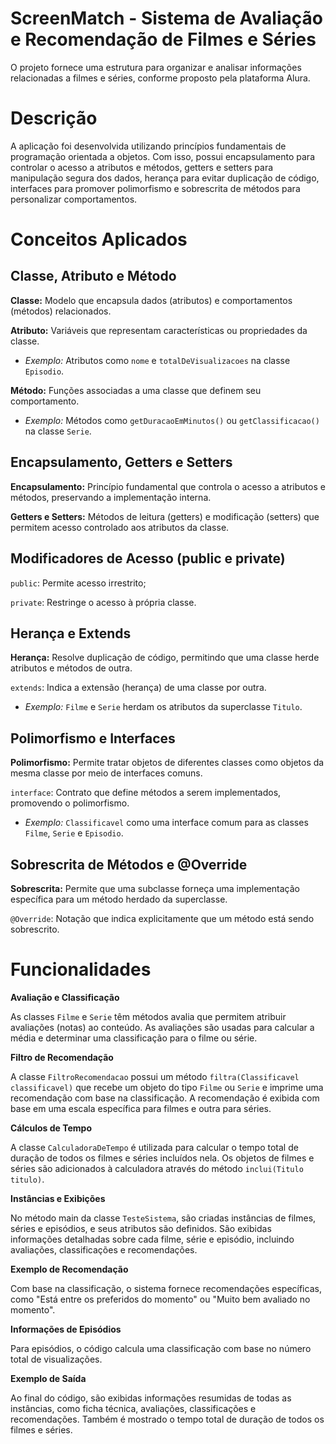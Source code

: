 # ScreenMatch - Sistema de Avaliação e Recomendação de Filmes e Séries
O projeto fornece uma estrutura para organizar e analisar informações relacionadas a filmes e séries, conforme proposto pela plataforma Alura.


# Descrição

A aplicação foi desenvolvida utilizando princípios fundamentais de programação orientada a objetos. Com isso, possui encapsulamento para controlar o acesso a atributos e métodos, getters e setters para manipulação segura dos dados, herança para evitar duplicação de código, interfaces para promover polimorfismo e sobrescrita de métodos para personalizar comportamentos.


# Conceitos Aplicados

## Classe, Atributo e Método

**Classe:** Modelo que encapsula dados (atributos) e comportamentos (métodos) relacionados.

**Atributo:** Variáveis que representam características ou propriedades da classe.

- _Exemplo:_ Atributos como `nome` e `totalDeVisualizacoes` na classe `Episodio`.

**Método:** Funções associadas a uma classe que definem seu comportamento.

- _Exemplo:_ Métodos como `getDuracaoEmMinutos()` ou `getClassificacao()` na classe `Serie`.



## Encapsulamento, Getters e Setters

**Encapsulamento:** Princípio fundamental que controla o acesso a atributos e métodos, preservando a implementação interna.

**Getters e Setters:** Métodos de leitura (getters) e modificação (setters) que permitem acesso controlado aos atributos da classe.


## Modificadores de Acesso (public e private)

`public`: Permite acesso irrestrito;

`private`: Restringe o acesso à própria classe.


## Herança e Extends

**Herança:** Resolve duplicação de código, permitindo que uma classe herde atributos e métodos de outra.

`extends`: Indica a extensão (herança) de uma classe por outra.

- _Exemplo:_ `Filme` e `Serie` herdam os atributos da superclasse `Titulo`.


## Polimorfismo e Interfaces

**Polimorfismo:** Permite tratar objetos de diferentes classes como objetos da mesma classe por meio de interfaces comuns.

`interface`: Contrato que define métodos a serem implementados, promovendo o polimorfismo.

- _Exemplo:_ `Classificavel` como uma interface comum para as classes `Filme`, `Serie` e `Episodio`.


## Sobrescrita de Métodos e @Override

**Sobrescrita:** Permite que uma subclasse forneça uma implementação específica para um método herdado da superclasse.

`@Override`: Notação que indica explicitamente que um método está sendo sobrescrito.


# Funcionalidades

**Avaliação e Classificação**

As classes `Filme` e `Serie` têm métodos avalia que permitem atribuir avaliações (notas) ao conteúdo.
As avaliações são usadas para calcular a média e determinar uma classificação para o filme ou série.


**Filtro de Recomendação**

A classe `FiltroRecomendacao` possui um método `filtra(Classificavel classificavel)` que recebe um objeto do tipo `Filme` ou `Serie` e imprime uma recomendação com base na classificação.
A recomendação é exibida com base em uma escala específica para filmes e outra para séries.

**Cálculos de Tempo**

A classe `CalculadoraDeTempo` é utilizada para calcular o tempo total de duração de todos os filmes e séries incluídos nela.
Os objetos de filmes e séries são adicionados à calculadora através do método `inclui(Titulo titulo)`.

**Instâncias e Exibições**

No método main da classe `TesteSistema`, são criadas instâncias de filmes, séries e episódios, e seus atributos são definidos.
São exibidas informações detalhadas sobre cada filme, série e episódio, incluindo avaliações, classificações e recomendações.

**Exemplo de Recomendação**

Com base na classificação, o sistema fornece recomendações específicas, como "Está entre os preferidos do momento" ou "Muito bem avaliado no momento".

**Informações de Episódios**

Para episódios, o código calcula uma classificação com base no número total de visualizações.

**Exemplo de Saída**

Ao final do código, são exibidas informações resumidas de todas as instâncias, como ficha técnica, avaliações, classificações e recomendações.
Também é mostrado o tempo total de duração de todos os filmes e séries.

#
